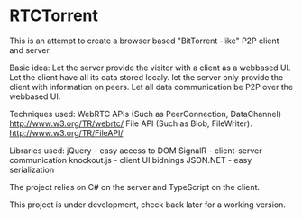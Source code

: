 RTCTorrent
==========

This is an attempt to create a browser based "BitTorrent -like" P2P client and server.

Basic idea:
Let the server provide the visitor with a client as a webbased UI.
Let the client have all its data stored localy.
let the server only provide the client with information on peers.
Let all data communication be P2P over the webbased UI.

Techniques used:
WebRTC APIs (Such as PeerConnection, DataChannel)
http://www.w3.org/TR/webrtc/
File API (Such as Blob, FileWriter).
http://www.w3.org/TR/FileAPI/

Libraries used:
jQuery - easy access to DOM
SignalR - client-server communication
knockout.js - client UI bidnings
JSON.NET - easy serialization

The project relies on C# on the server and TypeScript on the client.

This project is under development, check back later for a working version.
